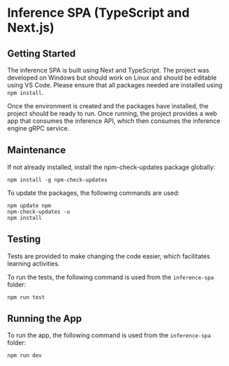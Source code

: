 # Inference SPA (TypeScript and Next.js)

## Getting Started

The inference SPA is built using Next and TypeScript. The project was developed on Windows but should work on Linux 
and should be editable using VS Code. Please ensure that all packages needed are installed using `npm install`.

Once the environment is created and the packages have installed, the project should be ready to run. Once running, 
the project provides a web app that consumes the inference API, which then consumes the inference engine gRPC service.

## Maintenance

If not already installed, install the npm-check-updates package globally:

```shell
npm install -g npm-check-updates
```

To update the packages, the following commands are used:

```shell
npm update npm
npm-check-updates -u
npm install
```

## Testing

Tests are provided to make changing the code easier, which facilitates learning activities.

To run the tests, the following command is used from the `inference-spa` folder:

```shell
npm run test
```

## Running the App

To run the app, the following command is used from the `inference-spa` folder:

```shell
npm run dev
```
